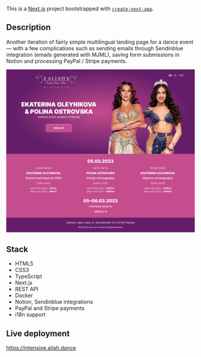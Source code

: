 This is a [Next.js](https://nextjs.org/) project bootstrapped with [`create-next-app`](https://github.com/vercel/next.js/tree/canary/packages/create-next-app).

## Description

Another iteration of fairly simple multilingual landing page for a dance event — with a few complications such as sending emails through Sendinblue integration (emails generated with MJML), saving form submissions in Notion and processing PayPal / Stripe payments.

![Screenshot](./src/screenshots/spring_intensive.jpg)

## Stack

- HTML5
- CSS3
- TypeScript
- Next.js
- REST API
- Docker
- Notion, Sendinblue integrations
- PayPal and Stripe payments
- i18n support

## Live deployment

https://intensive.aliah.dance
